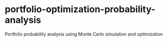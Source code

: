 # portfolio-optimization-probability-analysis
Portfolio probability analysis using Monte Carlo simulation and optimization
